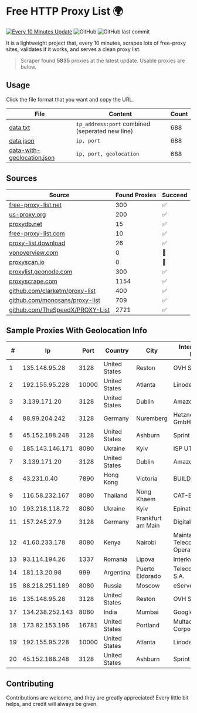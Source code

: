 
# Free HTTP Proxy List 🌍

[![Every 10 Minutes Update](https://github.com/mertguvencli/http-proxy-list/actions/workflows/main.yml/badge.svg?branch=main)](https://github.com/mertguvencli/http-proxy-list/actions/workflows/main.yml)
![GitHub](https://img.shields.io/github/license/mertguvencli/http-proxy-list)
![GitHub last commit](https://img.shields.io/github/last-commit/mertguvencli/http-proxy-list)

It is a lightweight project that, every 10 minutes, scrapes lots of free-proxy sites, validates if it works, and serves a clean proxy list.


> Scraper found **5835** proxies at the latest update. Usable proxies are below.

## Usage

Click the file format that you want and copy the URL.


|File|Content|Count|
|----|-------|-----|
|[data.txt](https://raw.githubusercontent.com/mertguvencli/http-proxy-list/main/proxy-list/data.txt)|`ip_address:port` combined (seperated new line)|688|
|[data.json](https://raw.githubusercontent.com/mertguvencli/http-proxy-list/main/proxy-list/data.json)|`ip, port`|688|
|[data-with-geolocation.json](https://raw.githubusercontent.com/mertguvencli/http-proxy-list/main/proxy-list/data-with-geolocation.json)|`ip, port, geolocation`|688|

## Sources

|Source|Found Proxies|Succeed|
|------|-------------|-------|
|[free-proxy-list.net](https://free-proxy-list.net)|300|✅|
|[us-proxy.org](https://www.us-proxy.org)|200|✅|
|[proxydb.net](http://proxydb.net)|15|✅|
|[free-proxy-list.com](https://free-proxy-list.com/?page=&port=&type%5B%5D=http&type%5B%5D=https&up_time=0&search=Search)|10|✅|
|[proxy-list.download](https://www.proxy-list.download/HTTP)|26|✅|
|[vpnoverview.com](https://vpnoverview.com/privacy/anonymous-browsing/free-proxy-servers)|0|🚫|
|[proxyscan.io](https://www.proxyscan.io)|0|🚫|
|[proxylist.geonode.com](https://proxylist.geonode.com/api/proxy-list?limit=300&page=1&sort_by=lastChecked&sort_type=desc&protocols=http,https)|300|✅|
|[proxyscrape.com](https://api.proxyscrape.com/v2/?request=displayproxies&protocol=http&timeout=10000&country=all&ssl=all&anonymity=all)|1154|✅|
|[github.com/clarketm/proxy-list](https://raw.githubusercontent.com/clarketm/proxy-list/master/proxy-list-raw.txt)|400|✅|
|[github.com/monosans/proxy-list](https://raw.githubusercontent.com/monosans/proxy-list/main/proxies/http.txt)|709|✅|
|[github.com/TheSpeedX/PROXY-List](https://raw.githubusercontent.com/TheSpeedX/PROXY-List/master/http.txt)|2721|✅|


## Sample Proxies With Geolocation Info

|#|Ip|Port|Country|City|Internet Service Provider|
|-|--|----|-------|----|-------------------------|
|1|135.148.95.28|3128|United States|Reston|OVH SAS|
|2|192.155.95.228|10000|United States|Atlanta|Linode, LLC|
|3|3.139.171.20|3128|United States|Dublin|Amazon.com, Inc.|
|4|88.99.204.242|3128|Germany|Nuremberg|Hetzner Online GmbH|
|5|45.152.188.248|3128|United States|Ashburn|Sprint|
|6|185.143.146.171|8080|Ukraine|Kyiv|ISP UTELS|
|7|3.139.171.20|3128|United States|Dublin|Amazon.com, Inc.|
|8|43.231.0.40|7890|Hong Kong|Victoria|BUILDCLOUD|
|9|116.58.232.167|8080|Thailand|Nong Khaem|CAT-BB|
|10|193.218.118.72|8080|Ukraine|Kyiv|Epinatura LLC|
|11|157.245.27.9|3128|Germany|Frankfurt am Main|DigitalOcean, LLC|
|12|41.60.233.178|8080|Kenya|Nairobi|Maintainer Liquid Telecommunications Operations Limited|
|13|93.114.194.26|1337|Romania|Lipova|Interkvm Host SRL|
|14|181.13.20.98|999|Argentina|Puerto Eldorado|Telecom Argentina S.A.|
|15|88.218.251.189|8080|Russia|Moscow|eServer s.r.o.|
|16|135.148.95.28|3128|United States|Reston|OVH SAS|
|17|134.238.252.143|8080|India|Mumbai|Google LLC|
|18|173.82.153.196|16781|United States|Portland|Multacom Corporation|
|19|192.155.95.228|10000|United States|Atlanta|Linode, LLC|
|20|45.152.188.248|3128|United States|Ashburn|Sprint|



## Contributing

Contributions are welcome, and they are greatly appreciated! Every
little bit helps, and credit will always be given.

